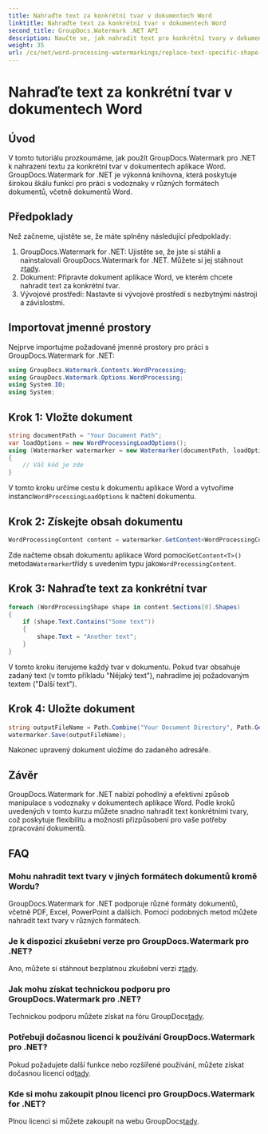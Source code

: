 ```yaml
---
title: Nahraďte text za konkrétní tvar v dokumentech Word
linktitle: Nahraďte text za konkrétní tvar v dokumentech Word
second_title: GroupDocs.Watermark .NET API
description: Naučte se, jak nahradit text pro konkrétní tvary v dokumentech aplikace Word pomocí GroupDocs.Watermark for .NET. Postupujte podle našeho podrobného návodu.
weight: 35
url: /cs/net/word-processing-watermarkings/replace-text-specific-shape-word-docs/
---
```


# Nahraďte text za konkrétní tvar v dokumentech Word

## Úvod
V tomto tutoriálu prozkoumáme, jak použít GroupDocs.Watermark pro .NET k nahrazení textu za konkrétní tvar v dokumentech aplikace Word. GroupDocs.Watermark for .NET je výkonná knihovna, která poskytuje širokou škálu funkcí pro práci s vodoznaky v různých formátech dokumentů, včetně dokumentů Word.
## Předpoklady
Než začneme, ujistěte se, že máte splněny následující předpoklady:
1.  GroupDocs.Watermark for .NET: Ujistěte se, že jste si stáhli a nainstalovali GroupDocs.Watermark for .NET. Můžete si jej stáhnout z[tady](https://releases.groupdocs.com/Watermark/net/).
2. Dokument: Připravte dokument aplikace Word, ve kterém chcete nahradit text za konkrétní tvar.
3. Vývojové prostředí: Nastavte si vývojové prostředí s nezbytnými nástroji a závislostmi.

## Importovat jmenné prostory
Nejprve importujme požadované jmenné prostory pro práci s GroupDocs.Watermark for .NET:
```csharp
using GroupDocs.Watermark.Contents.WordProcessing;
using GroupDocs.Watermark.Options.WordProcessing;
using System.IO;
using System;
```
## Krok 1: Vložte dokument
```csharp
string documentPath = "Your Document Path";
var loadOptions = new WordProcessingLoadOptions();
using (Watermarker watermarker = new Watermarker(documentPath, loadOptions))
{
    // Váš kód je zde
}
```
 V tomto kroku určíme cestu k dokumentu aplikace Word a vytvoříme instanci`WordProcessingLoadOptions` k načtení dokumentu.
## Krok 2: Získejte obsah dokumentu
```csharp
WordProcessingContent content = watermarker.GetContent<WordProcessingContent>();
```
 Zde načteme obsah dokumentu aplikace Word pomocí`GetContent<T>()` metoda`Watermarker`třídy s uvedením typu jako`WordProcessingContent`.
## Krok 3: Nahraďte text za konkrétní tvar
```csharp
foreach (WordProcessingShape shape in content.Sections[0].Shapes)
{
    if (shape.Text.Contains("Some text"))
    {
        shape.Text = "Another text";
    }
}
```
V tomto kroku iterujeme každý tvar v dokumentu. Pokud tvar obsahuje zadaný text (v tomto příkladu "Nějaký text"), nahradíme jej požadovaným textem ("Další text").
## Krok 4: Uložte dokument
```csharp
string outputFileName = Path.Combine("Your Document Directory", Path.GetFileName(documentPath));
watermarker.Save(outputFileName);
```
Nakonec upravený dokument uložíme do zadaného adresáře.

## Závěr
GroupDocs.Watermark for .NET nabízí pohodlný a efektivní způsob manipulace s vodoznaky v dokumentech aplikace Word. Podle kroků uvedených v tomto kurzu můžete snadno nahradit text konkrétními tvary, což poskytuje flexibilitu a možnosti přizpůsobení pro vaše potřeby zpracování dokumentů.
## FAQ
### Mohu nahradit text tvary v jiných formátech dokumentů kromě Wordu?
GroupDocs.Watermark for .NET podporuje různé formáty dokumentů, včetně PDF, Excel, PowerPoint a dalších. Pomocí podobných metod můžete nahradit text tvary v různých formátech.
### Je k dispozici zkušební verze pro GroupDocs.Watermark pro .NET?
 Ano, můžete si stáhnout bezplatnou zkušební verzi z[tady](https://releases.groupdocs.com/).
### Jak mohu získat technickou podporu pro GroupDocs.Watermark pro .NET?
Technickou podporu můžete získat na fóru GroupDocs[tady](https://forum.groupdocs.com/c/watermark/19).
### Potřebuji dočasnou licenci k používání GroupDocs.Watermark pro .NET?
 Pokud požadujete další funkce nebo rozšířené používání, můžete získat dočasnou licenci od[tady](https://purchase.groupdocs.com/temporary-license/).
### Kde si mohu zakoupit plnou licenci pro GroupDocs.Watermark for .NET?
 Plnou licenci si můžete zakoupit na webu GroupDocs[tady](https://purchase.groupdocs.com/buy).